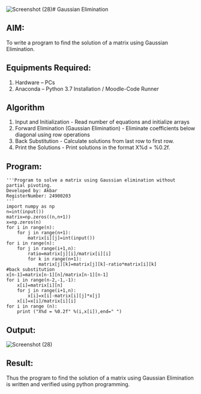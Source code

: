 ![Screenshot (28)](https://github.com/user-attachments/assets/42ad7776-37ad-42f3-a750-7dbbd832c74e)# Gaussian Elimination

## AIM:
To write a program to find the solution of a matrix using Gaussian Elimination.

## Equipments Required:
1. Hardware – PCs
2. Anaconda – Python 3.7 Installation / Moodle-Code Runner

## Algorithm
1. Input and Initialization - Read number of equations and initialize arrays 
2. Forward Elimination (Gaussian Elimination) - Eliminate coefficients below diagonal using row operations
3. Back Substitution - Calculate solutions from last row to first row.
4. Print the Solutions - Print solutions in the format X%d = %0.2f.

## Program:
```
'''Program to solve a matrix using Gaussian elimination without partial pivoting.
Developed by: Akbar
RegisterNumber: 24900203
'''
import numpy as np
n=int(input())
matrix=np.zeros((n,n+1))
x=np.zeros(n)
for i in range(n):
    for j in range(n+1):
        matrix[i][j]=int(input())
for i in range(n):
    for j in range(i+1,n):
        ratio=matrix[j][i]/matrix[i][i]
        for k in range(n+1):
            matrix[j][k]=matrix[j][k]-ratio*matrix[i][k]
#back substitution
x[n-1]=matrix[n-1][n]/matrix[n-1][n-1]
for i in range(n-2,-1,-1):
    x[i]=matrix[i][n]
    for j in range(i+1,n):
        x[i]=x[i]-matrix[i][j]*x[j]
    x[i]=x[i]/matrix[i][i]
for i in range (n):
    print ("X%d = %0.2f" %(i,x[i]),end=" ")
```

## Output:

![Screenshot (28)](https://github.com/user-attachments/assets/37460d83-f009-4495-bcc0-a80d63ef50c1)





## Result:
Thus the program to find the solution of a matrix using Gaussian Elimination is written and verified using python programming.

